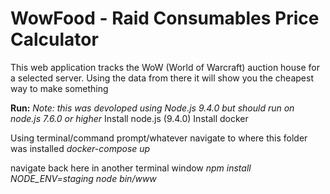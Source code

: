 WowFood - Raid Consumables Price Calculator
=

This web application tracks the WoW (World of Warcraft) auction house for a selected server.
Using the data from there it will show you the cheapest way to make something

**Run:**
_Note: this was devoloped using Node.js 9.4.0 but should run on node.js 7.6.0 or higher_
Install node.js (9.4.0)
Install docker

Using terminal/command prompt/whatever navigate to where this folder was installed
_docker-compose up_

navigate back here in another terminal window
_npm install_
_NODE_ENV=staging node bin/www_
